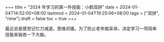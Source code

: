 +++
title = "2024 年学习的第一件技能：小鹤双拼"
date = 2024-01-04T14:52:00+08:00
lastmod = 2024-01-04T19:25:06+08:00
tags = ["双拼", "rime"]
draft = false
toc = true
+++

最近总是感觉记忆力减退，思维迟缓。为了防止老年痴呆😄，决定学习一项简单技能来锻炼一下大脑。
